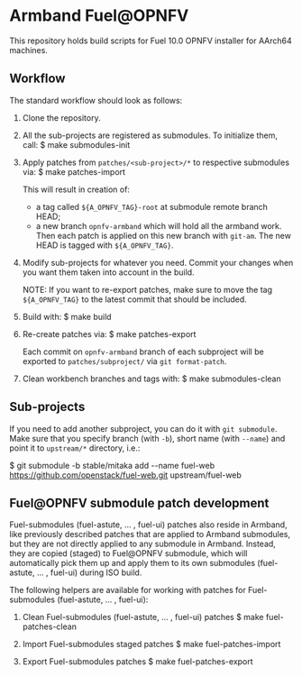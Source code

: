 Armband Fuel@OPNFV
==================

This repository holds build scripts for Fuel 10.0 OPNFV installer
for AArch64 machines.

Workflow
--------
The standard workflow should look as follows:

1. Clone the repository.

2. All the sub-projects are registered as submodules. To initialize them, call:
   $ make submodules-init

3. Apply patches from `patches/<sub-project>/*` to respective submodules via:
   $ make patches-import

   This will result in creation of:
   - a tag called `${A_OPNFV_TAG}-root` at submodule remote branch HEAD;
   - a new branch `opnfv-armband` which will hold all the armband work.
   Then each patch is applied on this new branch with `git-am`.
   The new HEAD is tagged with `${A_OPNFV_TAG}`.

4. Modify sub-projects for whatever you need.
   Commit your changes when you want them taken into account in the build.

   NOTE: If you want to re-export patches, make sure to move the tag
   `${A_OPNFV_TAG}` to the latest commit that should be included.

5. Build with:
   $ make build

6. Re-create patches via:
   $ make patches-export

   Each commit on `opnfv-armband` branch of each subproject will be
   exported to `patches/subproject/` via `git format-patch`.

7. Clean workbench branches and tags with:
   $ make submodules-clean

Sub-projects
------------
If you need to add another subproject, you can do it with `git submodule`.
Make sure that you specify branch (with `-b`), short name (with `--name`)
and point it to `upstream/*` directory, i.e.:

   $ git submodule -b stable/mitaka add --name fuel-web \
     https://github.com/openstack/fuel-web.git upstream/fuel-web

Fuel@OPNFV submodule patch development
--------------------------------------
Fuel-submodules (fuel-astute, ... , fuel-ui) patches also reside in Armband,
like previously described patches that are applied to Armband submodules,
but they are not directly applied to any submodule in Armband.
Instead, they are copied (staged) to Fuel@OPNFV submodule, which will
automatically pick them up and apply them to its own submodules
(fuel-astute, ... , fuel-ui) during ISO build.

The following helpers are available for working with patches for
Fuel-submodules (fuel-astute, ... , fuel-ui):

1. Clean Fuel-submodules (fuel-astute, ... , fuel-ui) patches
   $ make fuel-patches-clean

2. Import Fuel-submodules staged patches
   $ make fuel-patches-import

3. Export Fuel-submodules patches
   $ make fuel-patches-export
